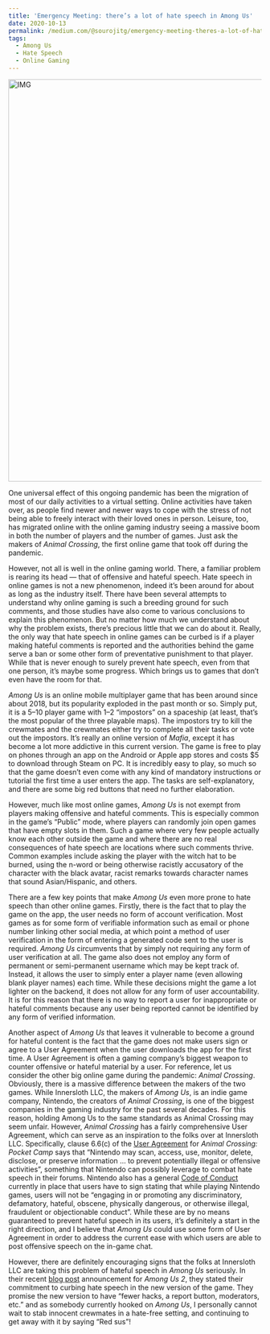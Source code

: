 ```yaml
---
title: 'Emergency Meeting: there’s a lot of hate speech in Among Us'
date: 2020-10-13
permalink: /medium.com/@sourojitg/emergency-meeting-theres-a-lot-of-hate-speech-in-among-us-d0da010b9cad
tags:
  - Among Us
  - Hate Speech
  - Online Gaming
---
```

<img src="https://i.redd.it/ksb4asmgivl51.png" width="800" alt = "IMG"/>

<p> One universal effect of this ongoing pandemic has been the migration of most of our daily activities to a virtual setting. Online activities have taken over, as people find newer and newer ways to cope with the stress of not being able to freely interact with their loved ones in person. Leisure, too, has migrated online with the online gaming industry seeing a massive boom in both the number of players and the number of games. Just ask the makers of <em>Animal Crossing</em>, the first online game that took off during the pandemic.</p>

<p>However, not all is well in the online gaming world. There, a familiar problem is rearing its head — that of offensive and hateful speech. Hate speech in online games is not a new phenomenon, indeed it’s been around for about as long as the industry itself. There have been several attempts to understand why online gaming is such a breeding ground for such comments, and those studies have also come to various conclusions to explain this phenomenon. But no matter how much we understand about why the problem exists, there’s precious little that we can do about it. Really, the only way that hate speech in online games can be curbed is if a player making hateful comments is reported and the authorities behind the game serve a ban or some other form of preventative punishment to that player. While that is never enough to surely prevent hate speech, even from that one person, it’s maybe some progress. Which brings us to games that don’t even have the room for that. </p>

<p><em>Among Us</em> is an online mobile multiplayer game that has been around since about 2018, but its popularity exploded in the past month or so. Simply put, it is a 5–10 player game with 1–2 “impostors” on a spaceship (at least, that’s the most popular of the three playable maps). The impostors try to kill the crewmates and the crewmates either try to complete all their tasks or vote out the impostors. It’s really an online version of <em>Mafia</em>, except it has become a lot more addictive in this current version. The game is free to play on phones through an app on the Android or Apple app stores and costs $5 to download through Steam on PC. It is incredibly easy to play, so much so that the game doesn’t even come with any kind of mandatory instructions or tutorial the first time a user enters the app. The tasks are self-explanatory, and there are some big red buttons that need no further elaboration.  </p>

<p>However, much like most online games, <em>Among Us</em> is not exempt from players making offensive and hateful comments. This is especially common in the game’s “Public” mode, where players can randomly join open games that have empty slots in them. Such a game where very few people actually know each other outside the game and where there are no real consequences of hate speech are locations where such comments thrive. Common examples include asking the player with the witch hat to be burned, using the n-word or being otherwise racistly accusatory of the character with the black avatar, racist remarks towards character names that sound Asian/Hispanic, and others.</p>

<p>There are a few key points that make <em>Among Us</em> even more prone to hate speech than other online games. Firstly, there is the fact that to play the game on the app, the user needs no form of account verification. Most games as for some form of verifiable information such as email or phone number linking other social media, at which point a method of user verification in the form of entering a generated code sent to the user is required. <em>Among Us</em> circumvents that by simply not requiring any form of user verification at all. The game also does not employ any form of permanent or semi-permanent username which may be kept track of. Instead, it allows the user to simply enter a player name (even allowing blank player names) each time. While these decisions might the game a lot lighter on the backend, it does not allow for any form of user accountability. It is for this reason that there is no way to report a user for inappropriate or hateful comments because any user being reported cannot be identified by any form of verified information.<p>
  
<p>Another aspect of <em>Among Us</em> that leaves it vulnerable to become a ground for hateful content is the fact that the game does not make users sign or agree to a User Agreement when the user downloads the app for the first time. A User Agreement is often a gaming company’s biggest weapon to counter offensive or hateful material by a user. For reference, let us consider the other big online game during the pandemic: <em>Animal Crossing</em>. Obviously, there is a massive difference between the makers of the two games. While Innersloth LLC, the makers of <em>Among Us</em>, is an indie game company, Nintendo, the creators of <em>Animal Crossing</em>, is one of the biggest companies in the gaming industry for the past several decades. For this reason, holding Among Us to the same standards as Animal Crossing may seem unfair. However, <em>Animal Crossing</em> has a fairly comprehensive User Agreement, which can serve as an inspiration to the folks over at Innersloth LLC. Specifically, clause 6.6(c) of the <a href = "https://en-americas-support.nintendo.com/app/answers/detail/a_id/48064/~/animal-crossing%3A-pocket-camp%3A-user-agreement">User Agreement</a> for <em>Animal Crossing: Pocket Camp</em> says that “Nintendo may scan, access, use, monitor, delete, disclose, or preserve information … to prevent potentially illegal or offensive activities”, something that Nintendo can possibly leverage to combat hate speech in their forums. Nintendo also has a general <a href = "https://www.nintendo.com/nintendoaccount/code-of-conduct/">Code of Conduct</a> currently in place that users have to sign stating that while playing Nintendo games, users will not be “engaging in or promoting any discriminatory, defamatory, hateful, obscene, physically dangerous, or otherwise illegal, fraudulent or objectionable conduct”. While these are by no means guaranteed to prevent hateful speech in its users, it’s definitely a start in the right direction, and I believe that <em>Among Us</em> could use some form of User Agreement in order to address the current ease with which users are able to post offensive speech on the in-game chat.  </p>

<p>However, there are definitely encouraging signs that the folks at Innersloth LLC are taking this problem of hateful speech in <em>Among Us</em> seriously. In their recent <a href = "https://innersloth.itch.io/among-us/devlog/171026/among-us-2">blog post</a> announcement for <em>Among Us 2</em>, they stated their commitment to curbing hate speech in the new version of the game. They promise the new version to have “fewer hacks, a report button, moderators, etc.” and as somebody currently hooked on <em>Among Us</em>, I personally cannot wait to stab innocent crewmates in a hate-free setting, and continuing to get away with it by saying “Red sus”!</p>

